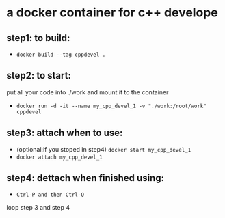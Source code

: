 # a docker container for c++ develope

## step1: to build:
- `docker build --tag cppdevel .`

## step2: to start:
put all your code into ./work and mount it to the container

- `docker run -d -it --name my_cpp_devel_1 -v "./work:/root/work" cppdevel`

## step3: attach when to use:
- (optional:if you stoped in step4) `docker start my_cpp_devel_1`
- `docker attach my_cpp_devel_1`

## step4: dettach when finished using:
- `Ctrl-P and then Ctrl-Q`

loop step 3 and step 4
